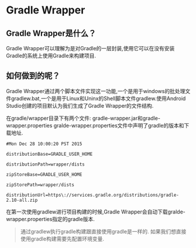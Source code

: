 # Gradle Wrapper

## Gradle Wrapper是什么？

Gradle Wrapper可以理解为是对Gradle的一层封装,使用它可以在没有安装Gradle的系统上使用Gradle来构建项目.
## 如何做到的呢？

Gradle Wrapper通过两个脚本文件实现这一功能,一个是用于windows的批处理文件gradlew.bat,一个是用于Linux和Uninx的Shell脚本文件gradlew.使用Android Studio创建的项目默认为我们生成了Gradle Wrapper的文件结构.

在gradle/wrapper目录下有两个文件: gradle-wrapper.jar和gradle-wrapper.properties
gralde-wrapper.properties文件中声明了gradle的版本和下载地址.

```
#Mon Dec 28 10:00:20 PST 2015

distributionBase=GRADLE_USER_HOME

distributionPath=wrapper/dists

zipStoreBase=GRADLE_USER_HOME

zipStorePath=wrapper/dists

distributionUrl=https\://services.gradle.org/distributions/gradle-2.10-all.zip

```

在第一次使用gradlew进行项目构建的时候,Gradle Wrapper会自动下载gralde-wrapper.properties指定的gradle版本.
> 通过gradlew执行gradle构建跟直接使用gradle是一样的. 如果我们想直接使用gradle构建需要先配置环境变量.
